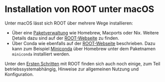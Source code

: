 # Installation von ROOT unter macOS

Unter macOS lässt sich ROOT über mehrere Wege installieren:

- Über eine [Paketverwaltung](./ZZ_Paketverwaltungen_macOS.md) wie Homebrew, Macports oder Nix. Weitere Details dazu sind auf der [ROOT-Webseite](https://root.cern/install/#macos-package-managers) zu finden.
- Über Conda wie ebenfalls auf der [ROOT-Webseite](https://root.cern/install/#conda) beschrieben. Dazu kann zum Beispiel [Miniconda](https://docs.anaconda.com/free/miniconda/index.html) über Homebrew unter dem Paketnamen `miniconda` installiert werden.

Unter den [Ersten Schritten](./04_04_02_ROOT_Erste_Schritte.md) mit ROOT finden sich auch noch einige, zum Teil betriebssystemabhängig, Hinweise zur allgemeinen Nutzung und Konfiguration.
